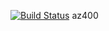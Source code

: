 [![Build Status](https://dev.azure.com/nreloe/AZ-400/_apis/build/status/nreloefutureworkplace.az400?branchName=main)](https://dev.azure.com/nreloe/AZ-400/_build/latest?definitionId=4&branchName=main)
az400
